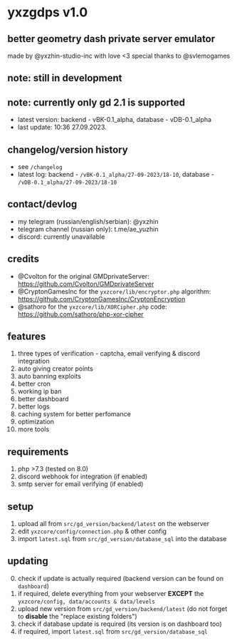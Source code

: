 # yxzgdps v1.0
## better geometry dash private server emulator
made by @yxzhin-studio-inc with love <3
special thanks to @svlemogames

## note: still in development
## note: currently only gd 2.1 is supported
- latest version: backend - vBK-0.1_alpha, database - vDB-0.1_alpha
- last update: 10:36 27.09.2023.

## changelog/version history
- see `/changelog`
- latest log: backend - `/vBK-0.1_alpha/27-09-2023/18-10`, database - `/vDB-0.1_alpha/27-09-2023/18-10`

## contact/devlog
- my telegram (russian/english/serbian): @yxzhin
- telegram channel (russian only): t.me/ae_yuzhin
- discord: currently unavailable

## credits
- @Cvolton for the original GMDprivateServer: https://github.com/Cvolton/GMDprivateServer
- @CryptonGamesInc for the `yxzcore/lib/encryptor.php` algorithm: https://github.com/CryptonGamesInc/CryptonEncryption
- @sathoro for the `yxzcore/lib/XORCipher.php` code: https://github.com/sathoro/php-xor-cipher

## features
1. three types of verification - captcha, email verifying & discord integration
2. auto giving creator points
3. auto banning exploits
4. better cron
5. working ip ban
6. better dashboard
7. better logs
8. caching system for better perfomance
9. optimization
10. more tools

## requirements
1. php >7.3 (tested on 8.0)
2. discord webhook for integration (if enabled)
3. smtp server for email verifying (if enabled)

## setup
1. upload all from `src/gd_version/backend/latest` on the webserver
2. edit `yxzcore/config/connection.php` & other config
3. import `latest.sql` from `src/gd_version/database_sql` into the database

## updating
0. check if update is actually required (backend version can be found on `dashboard`)
1. if required, delete everything from your webserver **EXCEPT** the `yxzcore/config, data/accounts & data/levels`
2. upload new version from `src/gd_version/backend/latest` (do not forget to **disable** the "replace existing folders")
3. check if database update is required (its version is on dashboard too)
4. if required, import `latest.sql` from `src/gd_version/database_sql`
